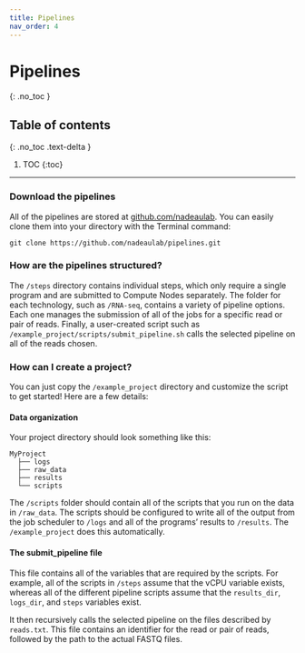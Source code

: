```yaml
---
title: Pipelines
nav_order: 4
---
```


# Pipelines
{: .no_toc }

## Table of contents
{: .no_toc .text-delta }

1. TOC
{:toc}

---

### Download the pipelines
All of the pipelines are stored at [github.com/nadeaulab](https://github.com/nadeaulab).
You can easily clone them into your directory with the Terminal command:
```
git clone https://github.com/nadeaulab/pipelines.git 
```

### How are the pipelines structured?
The `/steps` directory contains individual steps, which only require a single program and are submitted to Compute Nodes separately.
The folder for each technology, such as `/RNA-seq`, contains a variety of pipeline options.
Each one manages the submission of all of the jobs for a specific read or pair of reads.
Finally, a user-created script such as `/example_project/scripts/submit_pipeline.sh` calls the selected pipeline on all of the reads chosen.

### How can I create a project?
You can just copy the `/example_project` directory and customize the script to get started! Here are a few details:

#### Data organization
Your project directory should look something like this:
```
MyProject
  ├── logs
  ├── raw_data  
  ├── results
  └── scripts
```
The `/scripts` folder should contain all of the scripts that you run on the data in `/raw_data`.
The scripts should be configured to write all of the output from the job scheduler to `/logs` and all of the programs’ results to `/results`.
The `/example_project` does this automatically.

#### The submit_pipeline file
This file contains all of the variables that are required by the scripts.
For example, all of the scripts in `/steps` assume that the vCPU variable exists, whereas all of the different pipeline scripts assume that the `results_dir`, `logs_dir`, and `steps` variables exist.

It then recursively calls the selected pipeline on the files described by `reads.txt`.
This file contains an identifier for the read or pair of reads, followed by the path to the actual FASTQ files.

